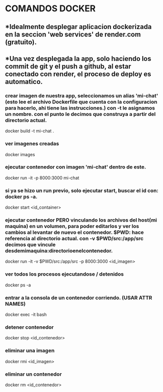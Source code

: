 # COMANDOS DOCKER
## *Idealmente desplegar aplicacion dockerizada en la seccion 'web services' de render.com (gratuito).
## *Una vez desplegada la app, solo haciendo los commit de git y el push a github, al estar conectado con render, el proceso de deploy es automatico.
### crear imagen de nuestra app, seleccionamos un alias 'mi-chat' (esto lee el archivo Dockerfile que cuenta con la configuracion para hacerlo, ahi tiene las instrucciones.) con -t le asignamos un nombre.  con el punto le decimos que construya a partir del directorio actual.
docker build -t mi-chat .
### ver imagenes creadas
docker images
### ejecutar contenedor con imagen 'mi-chat' dentro de este.
docker run -it -p 8000:3000 mi-chat
### si ya se hizo un run previo, solo ejecutar start, buscar el id con: docker ps -a.
docker start <id_container>
### ejecutar contenedor PERO vinculando los archivos del host(mi maquina) en un volumen, para poder editarlos y ver los cambios al levantar de nuevo el contenedor. $PWD: hace referencia al directorio actual. con -v $PWD/src:/app/src decimos que vincule desdemimaquina:directorioenelcontenedor.
docker run -it -v $PWD/src:/app/src -p 8000:3000 <id_imagen>
### ver todos los procesos ejecutandose / detenidos
docker ps -a
### entrar a la consola de un contenedor corriendo. (USAR ATTR NAMES)
docker exec -it <NAMES> bash 
### detener contenedor
docker stop <id_contenedor>
### eliminar una imagen
docker rmi <id_imagen>
### eliminar un contenedor
docker rm <id_contenedor>